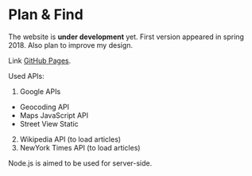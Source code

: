 # Plan & Find
The website is **under development** yet.
First version appeared in spring 2018. Also plan to improve my design.

Link [GitHub Pages](https://andrewkreshchenko.github.io/LoadingStreetview/).

Used APIs:
1. Google APIs
  - Geocoding API
  - Maps JavaScript API
  - Street View Static
2. Wikipedia API (to load articles)
3. NewYork Times API (to load articles)

Node.js is aimed to be used for server-side.

